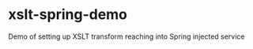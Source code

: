 xslt-spring-demo
================

Demo of setting up XSLT transform reaching into Spring injected service
